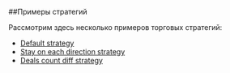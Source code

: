##Примеры стратегий

Рассмотрим здесь несколько примеров торговых стратегий:

* [Default strategy](./default_strategy.md)
* [Stay on each direction strategy](./stay_on_each_dir_strategy.md)
* [Deals count diff strategy](./deals_count_diff_strategy.md)